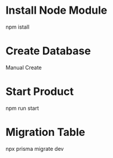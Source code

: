 # Install Node Module
npm istall
# Create Database
Manual Create
# Start Product 
npm run start
# Migration Table
npx prisma migrate dev
